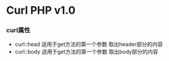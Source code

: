 # Curl PHP v1.0

### curl属性
- curl::head  适用于get方法的第一个参数 取出header部分的内容
- curl::body  适用于get方法的第一个参数 取出body部分的内容
